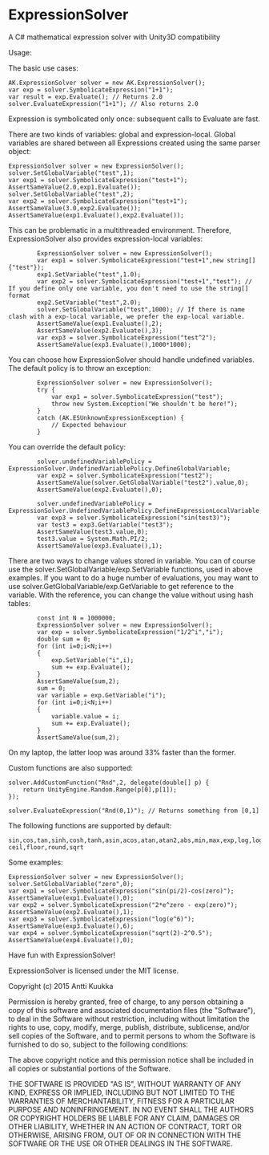 # ExpressionSolver
A C# mathematical expression solver with Unity3D compatibility

Usage:

The basic use cases:

    AK.ExpressionSolver solver = new AK.ExpressionSolver();
    var exp = solver.SymbolicateExpression("1+1");
    var result = exp.Evaluate(); // Returns 2.0
    solver.EvaluateExpression("1+1"); // Also returns 2.0


Expression is symbolicated only once: subsequent calls to Evaluate are fast.

There are two kinds of variables: global and expression-local. Global variables
are shared between all Expressions created using the same parser object:

    ExpressionSolver solver = new ExpressionSolver();
    solver.SetGlobalVariable("test",1);
    var exp1 = solver.SymbolicateExpression("test+1");
    AssertSameValue(2.0,exp1.Evaluate());
    solver.SetGlobalVariable("test",2);
    var exp2 = solver.SymbolicateExpression("test+1");
    AssertSameValue(3.0,exp2.Evaluate());
    AssertSameValue(exp1.Evaluate(),exp2.Evaluate());

This can be problematic in a multithreaded environment. Therefore, ExpressionSolver
also provides expression-local variables:

			ExpressionSolver solver = new ExpressionSolver();
			var exp1 = solver.SymbolicateExpression("test+1",new string[]{"test"});
			exp1.SetVariable("test",1.0);
			var exp2 = solver.SymbolicateExpression("test+1","test"); // If you define only one variable, you don't need to use the string[] format
			exp2.SetVariable("test",2.0);
			solver.SetGlobalVariable("test",1000); // If there is name clash with a exp-local variable, we prefer the exp-local variable.
			AssertSameValue(exp1.Evaluate(),2);
			AssertSameValue(exp2.Evaluate(),3);
			var exp3 = solver.SymbolicateExpression("test^2");
			AssertSameValue(exp3.Evaluate(),1000*1000);

You can choose how ExpressionSolver should handle undefined variables. The default policy is to throw an exception:

            ExpressionSolver solver = new ExpressionSolver();
			try {
				var exp1 = solver.SymbolicateExpression("test");
				throw new System.Exception("We shouldn't be here!");
			}
			catch (AK.ESUnknownExpressionException) {
				// Expected behaviour
			}

You can override the default policy:

			solver.undefinedVariablePolicy = ExpressionSolver.UndefinedVariablePolicy.DefineGlobalVariable;
			var exp2 = solver.SymbolicateExpression("test2");
			AssertSameValue(solver.GetGlobalVariable("test2").value,0);
			AssertSameValue(exp2.Evaluate(),0);

			solver.undefinedVariablePolicy = ExpressionSolver.UndefinedVariablePolicy.DefineExpressionLocalVariable;
			var exp3 = solver.SymbolicateExpression("sin(test3)");
			var test3 = exp3.GetVariable("test3");
			AssertSameValue(test3.value,0);
			test3.value = System.Math.PI/2;
			AssertSameValue(exp3.Evaluate(),1);

There are two ways to change values stored in variable. You can of course use the solver.SetGlobalVariable/exp.SetVariable functions,
used in above examples. If you want to do a huge number of evaluations, you may want to use solver.GetGlobalVariable/exp.GetVariable to
get reference to the variable. With the reference, you can change the value without using hash tables:

			const int N = 1000000;
			ExpressionSolver solver = new ExpressionSolver();
			var exp = solver.SymbolicateExpression("1/2^i","i");
			double sum = 0;
			for (int i=0;i<N;i++)
			{
				exp.SetVariable("i",i);
				sum += exp.Evaluate();
			}
			AssertSameValue(sum,2);
			sum = 0;
			var variable = exp.GetVariable("i");
			for (int i=0;i<N;i++)
			{
				variable.value = i;
				sum += exp.Evaluate();
			}
			AssertSameValue(sum,2);

On my laptop, the latter loop was around 33% faster than the former.

Custom functions are also supported:

    solver.AddCustomFunction("Rnd",2, delegate(double[] p) {
        return UnityEngine.Random.Range(p[0],p[1]);
    });

    solver.EvaluateExpression("Rnd(0,1)"); // Returns something from [0,1]

The following functions are supported by default:

    sin,cos,tan,sinh,cosh,tanh,asin,acos,atan,atan2,abs,min,max,exp,log,log10,
    ceil,floor,round,sqrt

Some examples:

    ExpressionSolver solver = new ExpressionSolver();
    solver.SetGlobalVariable("zero",0);
    var exp1 = solver.SymbolicateExpression("sin(pi/2)-cos(zero)");
    AssertSameValue(exp1.Evaluate(),0);
    var exp2 = solver.SymbolicateExpression("2*e^zero - exp(zero)");
    AssertSameValue(exp2.Evaluate(),1);
    var exp3 = solver.SymbolicateExpression("log(e^6)");
    AssertSameValue(exp3.Evaluate(),6);
    var exp4 = solver.SymbolicateExpression("sqrt(2)-2^0.5");
    AssertSameValue(exp4.Evaluate(),0);

Have fun with ExpressionSolver!


ExpressionSolver is licensed under the MIT license.


Copyright (c) 2015 Antti Kuukka



Permission is hereby granted, free of charge, to any person obtaining a copy
of this software and associated documentation files (the "Software"), to deal
in the Software without restriction, including without limitation the rights
to use, copy, modify, merge, publish, distribute, sublicense, and/or sell
copies of the Software, and to permit persons to whom the Software is
furnished to do so, subject to the following conditions:



The above copyright notice and this permission notice shall be included in
all copies or substantial portions of the Software.



THE SOFTWARE IS PROVIDED "AS IS", WITHOUT WARRANTY OF ANY KIND, EXPRESS OR
IMPLIED, INCLUDING BUT NOT LIMITED TO THE WARRANTIES OF MERCHANTABILITY,
FITNESS FOR A PARTICULAR PURPOSE AND NONINFRINGEMENT.  IN NO EVENT SHALL THE
AUTHORS OR COPYRIGHT HOLDERS BE LIABLE FOR ANY CLAIM, DAMAGES OR OTHER
LIABILITY, WHETHER IN AN ACTION OF CONTRACT, TORT OR OTHERWISE, ARISING FROM,
OUT OF OR IN CONNECTION WITH THE SOFTWARE OR THE USE OR OTHER DEALINGS IN
THE SOFTWARE.